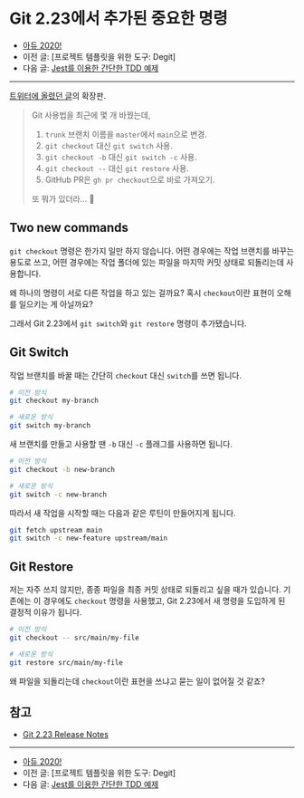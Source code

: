 # Git 2.23에서 추가된 중요한 명령

- [아듀 2020!](https://adieu2020.ahastudio.com/)
- 이전 글: [프로젝트 템플릿을 위한 도구: Degit]
- 다음 글: [Jest를 이용한 간단한 TDD 예제](https://j.mp/3mOdmyI)

---

[트위터에 올렸던 글](https://j.mp/3ruP7IA)의 확장판.

> Git 사용법을 최근에 몇 개 바꿨는데,
>
> 1. `trunk` 브랜치 이름을 `master`에서 `main`으로 변경.
> 2. `git checkout` 대신 `git switch` 사용.
> 3. `git checkout -b` 대신 `git switch -c` 사용.
> 4. `git checkout --` 대신 `git restore` 사용.
> 5. GitHub PR은 `gh pr checkout`으로 바로 가져오기.
>
> 또 뭐가 있더라... 🤔

## Two new commands

`git checkout` 명령은 한가지 일만 하지 않습니다.
어떤 경우에는 작업 브랜치를 바꾸는 용도로 쓰고,
어떤 경우에는 작업 폴더에 있는 파일을 마지막 커밋 상태로 되돌리는데 사용합니다.

왜 하나의 명령이 서로 다른 작업을 하고 있는 걸까요?
혹시 `checkout`이란 표현이 오해를 일으키는 게 아닐까요?

그래서 Git 2.23에서 `git switch`와 `git restore` 명령이 추가됐습니다.

## Git Switch

작업 브랜치를 바꿀 때는 간단히 `checkout` 대신 `switch`를 쓰면 됩니다.

```bash
# 이전 방식
git checkout my-branch

# 새로운 방식
git switch my-branch
```

새 브랜치를 만들고 사용할 땐 `-b` 대신 `-c` 플래그를 사용하면 됩니다.

```bash
# 이전 방식
git checkout -b new-branch

# 새로운 방식
git switch -c new-branch
```

따라서 새 작업을 시작할 때는 다음과 같은 루틴이 만들어지게 됩니다.

```bash
git fetch upstream main
git switch -c new-feature upstream/main
```

## Git Restore

저는 자주 쓰지 않지만,
종종 파일을 최종 커밋 상태로 되돌리고 싶을 때가 있습니다.
기존에는 이 경우에도 `checkout` 명령을 사용했고,
Git 2.23에서 새 명령을 도입하게 된 결정적 이유가 됩니다.

```bash
# 이전 방식
git checkout -- src/main/my-file

# 새로운 방식
git restore src/main/my-file
```

왜 파일을 되돌리는데 `checkout`이란 표현을 쓰냐고 묻는 일이 없어질 것 같죠?

## 참고

- [Git 2.23 Release Notes](https://j.mp/3rqVPzb)

---

- [아듀 2020!](https://adieu2020.ahastudio.com/)
- 이전 글: [프로젝트 템플릿을 위한 도구: Degit]
- 다음 글: [Jest를 이용한 간단한 TDD 예제](https://j.mp/3mOdmyI)
